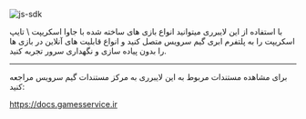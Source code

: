 ![js-sdk](https://user-images.githubusercontent.com/8739557/121679756-f1df9400-cacd-11eb-96a2-1ba9e047667a.png)

با استفاده از این لایبرری میتوانید انواع بازی های ساخته شده با جاوا اسکریپت \ تایپ اسکریپت را به پلتفرم ابری گیم سرویس متصل کنید و انواع قابلیت های آنلاین در بازی ها را بدون پیاده سازی و نگهداری سرور تجربه کنید.

------

برای مشاهده مستندات مربوط به این لایبرری به مرکز مستندات گیم سرویس مراجعه کنید:

https://docs.gamesservice.ir



